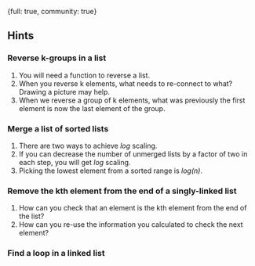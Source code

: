 {full: true, community: true}
## Hints

### Reverse k-groups in a list

1. You will need a function to reverse a list.
2. When you reverse k elements, what needs to re-connect to what? Drawing a picture may help.
3. When we reverse a group of k elements, what was previously the first element is now the last element of the group.

### Merge a list of sorted lists

1. There are two ways to achieve *log* scaling.
2. If you can decrease the number of unmerged lists by a factor of two in each step, you will get *log* scaling.
3. Picking the lowest element from a sorted range is *log(n)*.

### Remove the kth element from the end of a singly-linked list

1. How can you check that an element is the kth element from the end of the list?
2. How can you re-use the information you calculated to check the next element?

### Find a loop in a linked list

